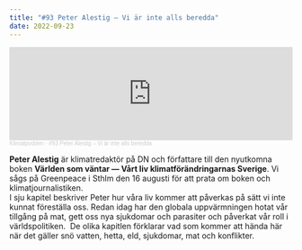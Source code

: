 ```yaml
---
title: "#93 Peter Alestig – Vi är inte alls beredda"
date: 2022-09-23
---
```

<iframe width="100%" height="166" scrolling="no" frameborder="no" allow="autoplay" src="https://w.soundcloud.com/player/?url=https%3A//api.soundcloud.com/tracks/1349507998&color=%233d7745&auto_play=false&hide_related=false&show_comments=true&show_user=true&show_reposts=false&show_teaser=true"></iframe><div style="font-size: 10px; color: #cccccc;line-break: anywhere;word-break: normal;overflow: hidden;white-space: nowrap;text-overflow: ellipsis; font-family: Interstate,Lucida Grande,Lucida Sans Unicode,Lucida Sans,Garuda,Verdana,Tahoma,sans-serif;font-weight: 100;"><a href="https://soundcloud.com/klimatpodden" title="Klimatpodden" target="_blank" style="color: #cccccc; text-decoration: none;">Klimatpodden</a> · <a href="https://soundcloud.com/klimatpodden/93-peter-alestig-vi-ar-inte-alls-beredda" title="#93 Peter Alestig – Vi är inte alls beredda" target="_blank" style="color: #cccccc; text-decoration: none;">#93 Peter Alestig – Vi är inte alls beredda</a></div>

**Peter Alestig** är klimatredaktör på DN och författare till den nyutkomna boken **Världen som väntar — Vårt liv klimatförändringarnas Sverige**. Vi sågs på Greenpeace i Sthlm den 16 augusti för att prata om boken och klimatjournalistiken.\
I sju kapitel beskriver Peter hur våra liv kommer att påverkas på sätt vi inte kunnat föreställa oss. Redan idag har den globala uppvärmningen hotat vår tillgång på mat, gett oss nya sjukdomar och parasiter och påverkat vår roll i världspolitiken.  De olika kapitlen förklarar vad som kommer att hända här när det gäller snö vatten, hetta, eld, sjukdomar, mat och konflikter.